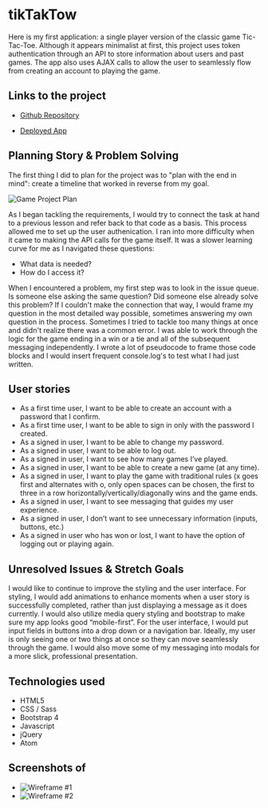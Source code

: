 # tikTakTow

Here is my first application: a single player version of the classic game Tic-Tac-Toe.
Although it appears minimalist at first, this project uses token authentication
through an API to store information about users and past games.
The app also uses AJAX calls to allow the user to seamlessly flow
from creating an account to playing the game.


## Links to the project

* [Github Repository](https://github.com/adamrturman/tiktaktow-client)

* [Deployed App](https://adamrturman.github.io/tiktaktow-client/)

## Planning Story & Problem Solving
The first thing I did to plan for the project was to "plan with the end in mind": create a timeline that worked in reverse from my goal.

![Game Project Plan](https://i.imgur.com/l8gD3Ca.jpg)

As I began tackling the requirements, I would try to connect the task at
hand to a previous lesson and refer back to that code as a basis. This
process allowed me to set up the user authenication. I ran into more
difficulty when it came to making the API calls for the game itself. It
was a slower learning curve for me as I navigated these questions:
* What data is needed?
* How do I access it?

When I encountered a problem, my first step was to look in the issue queue.
Is someone else asking the same question? Did someone else already solve
this problem? If I couldn't make the connection that way, I would frame my
question in the most detailed way possible, sometimes answering my own
question in the process. Sometimes I tried to tackle too many things at
once and didn't realize there was a common error.
I was able to work through the logic for the game ending in a win or a tie
and all of the subsequent messaging independently. I wrote a lot of
pseudocode to frame those code blocks and I would insert frequent
console.log's to test what I had just written.


## User stories

* As a first time user, I want to be able to create an account
with a password that I confirm.
* As a first time user, I want to be able to sign in only with the password I created.
* As a signed in user, I want to be able to change my password.
* As a signed in user, I want to be able to log out.
* As a signed in user, I want to see how many games I’ve played.
* As a signed in user, I want to be able to create a new game (at any time).
* As a signed in user, I want to play the game with traditional rules
(x goes first and alternates with o, only open spaces can be chosen,
the first to three in a row horizontally/vertically/diagonally wins
and the game ends.
* As a signed in user, I want to see messaging that guides my user experience.
* As a signed in user, I don’t want to see unnecessary information (inputs, buttons, etc.)
* As a signed in user who has won or lost, I want to have the option
of logging out or playing again.

## Unresolved Issues & Stretch Goals

I would like to continue to improve the styling and the user interface.
For styling, I would add animations to enhance moments when a user story
is successfully completed, rather than just displaying a message as it
does currently. I would also utilize media query styling and bootstrap
to make sure my app looks good “mobile-first”.  For the user interface,
I would put input fields in buttons into a drop down or a navigation bar.
Ideally, my user is only seeing one or two things at once so they can
move seamlessly through the game. I would also move some of my messaging
into modals for a more slick, professional presentation.

## Technologies used

* HTML5
* CSS / Sass
* Bootstrap 4
* Javascript
* jQuery
* Atom

## Screenshots of

* ![Wireframe #1](https://i.imgur.com/dxNQNpT.jpg)
* ![Wireframe #2](https://i.imgur.com/DuRndp3.jpg)
